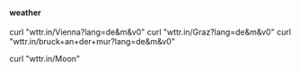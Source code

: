 #### weather
curl "wttr.in/Vienna?lang=de&m&v0"
curl "wttr.in/Graz?lang=de&m&v0"
curl "wttr.in/bruck+an+der+mur?lang=de&m&v0"

curl "wttr.in/Moon"